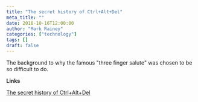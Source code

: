 ```yaml
---
title: "The secret history of Ctrl+Alt+Del"
meta_title: ""
date: 2018-10-16T12:00:00
author: "Mark Rainey"
categories: ["technology"]
tags: []
draft: false
---
```

The background to why the famous "three finger salute" was chosen to be so difficult to do.

__Links__

[The secret history of Ctrl+Alt+Del](https://www.fastcompany.com/90249920/the-secret-history-of-ctrlaltdel)
